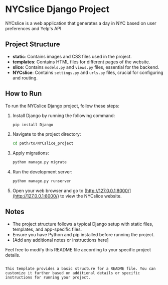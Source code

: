 # NYCslice Django Project
 NYCslice is a web application that generates a day in NYC based on user preferences and Yelp's API


## Project Structure

- **static**: Contains images and CSS files used in the project.
- **templates**: Contains HTML files for different pages of the website.
- **slice**: Contains `models.py` and `views.py` files, essential for the backend.
- **NYCslice**: Contains `settings.py` and `urls.py` files, crucial for configuring and routing.

## How to Run

To run the NYCslice Django project, follow these steps:

1. Install Django by running the following command:

   ```bash
   pip install Django

2. Navigate to the project directory:

   ```bash
   cd path/to/NYCslice_project
   ```

3. Apply migrations:

   ```bash
   python manage.py migrate
   ```

4. Run the development server:

   ```bash
   python manage.py runserver
   ```

5. Open your web browser and go to [http://127.0.0.1:8000/](http://127.0.0.1:8000/) to view the NYCslice website.

## Notes

- The project structure follows a typical Django setup with static files, templates, and app-specific files.
- Ensure you have Python and pip installed before running the project.
- [Add any additional notes or instructions here]

Feel free to modify this README file according to your specific project details.
```

This template provides a basic structure for a README file. You can customize it further based on additional details or specific instructions for running your project.
